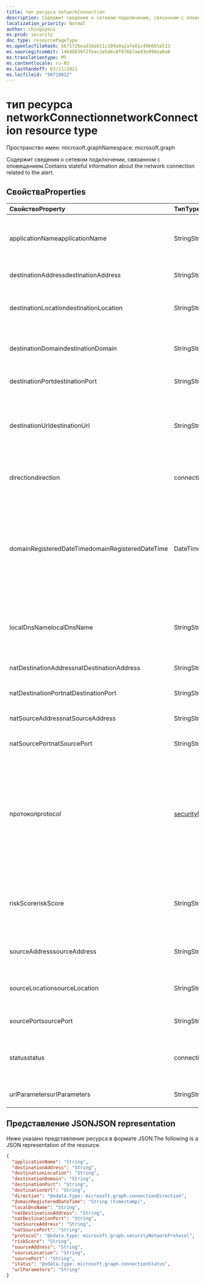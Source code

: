 ```yaml
---
title: тип ресурса networkConnection
description: Содержит сведения о сетевом подключении, связанном с оповещением.
localization_priority: Normal
author: chinguyen1
ms.prod: security
doc_type: resourcePageType
ms.openlocfilehash: 5671726ead3da811c109a9a2afe01c49b665e513
ms.sourcegitcommit: 14648839f2feac2e5d6c8f876b7ae43e996ea6a0
ms.translationtype: MT
ms.contentlocale: ru-RU
ms.lasthandoff: 03/11/2021
ms.locfileid: "50719012"
---
```

# <a name="networkconnection-resource-type"></a><span data-ttu-id="9c367-103">тип ресурса networkConnection</span><span class="sxs-lookup"><span data-stu-id="9c367-103">networkConnection resource type</span></span>

<span data-ttu-id="9c367-104">Пространство имен: microsoft.graph</span><span class="sxs-lookup"><span data-stu-id="9c367-104">Namespace: microsoft.graph</span></span>

<span data-ttu-id="9c367-105">Содержит сведения о сетевом подключении, связанном с оповещением.</span><span class="sxs-lookup"><span data-stu-id="9c367-105">Contains stateful information about the network connection related to the alert.</span></span>

## <a name="properties"></a><span data-ttu-id="9c367-106">Свойства</span><span class="sxs-lookup"><span data-stu-id="9c367-106">Properties</span></span>

| <span data-ttu-id="9c367-107">Свойство</span><span class="sxs-lookup"><span data-stu-id="9c367-107">Property</span></span>   | <span data-ttu-id="9c367-108">Тип</span><span class="sxs-lookup"><span data-stu-id="9c367-108">Type</span></span>|<span data-ttu-id="9c367-109">Описание</span><span class="sxs-lookup"><span data-stu-id="9c367-109">Description</span></span>|
|:---------------|:--------|:----------|
|<span data-ttu-id="9c367-110">applicationName</span><span class="sxs-lookup"><span data-stu-id="9c367-110">applicationName</span></span>|<span data-ttu-id="9c367-111">String</span><span class="sxs-lookup"><span data-stu-id="9c367-111">String</span></span>|<span data-ttu-id="9c367-112">Имя приложения, управляющего сетевым подключением (например, Facebook или SMTP).</span><span class="sxs-lookup"><span data-stu-id="9c367-112">Name of the application managing the network connection (for example, Facebook or SMTP).</span></span>|
|<span data-ttu-id="9c367-113">destinationAddress</span><span class="sxs-lookup"><span data-stu-id="9c367-113">destinationAddress</span></span>|<span data-ttu-id="9c367-114">String</span><span class="sxs-lookup"><span data-stu-id="9c367-114">String</span></span>|<span data-ttu-id="9c367-115">IP-адрес назначения (сетевого подключения).</span><span class="sxs-lookup"><span data-stu-id="9c367-115">Destination IP address (of the network connection).</span></span>|
|<span data-ttu-id="9c367-116">destinationLocation</span><span class="sxs-lookup"><span data-stu-id="9c367-116">destinationLocation</span></span>|<span data-ttu-id="9c367-117">String</span><span class="sxs-lookup"><span data-stu-id="9c367-117">String</span></span>|<span data-ttu-id="9c367-118">Расположение (сопоставление IP-адресов), связанное с назначением сетевого подключения.</span><span class="sxs-lookup"><span data-stu-id="9c367-118">Location (by IP address mapping) associated with the destination of a network connection.</span></span>|
|<span data-ttu-id="9c367-119">destinationDomain</span><span class="sxs-lookup"><span data-stu-id="9c367-119">destinationDomain</span></span>|<span data-ttu-id="9c367-120">String</span><span class="sxs-lookup"><span data-stu-id="9c367-120">String</span></span>|<span data-ttu-id="9c367-121">Часть домена назначения URL-адреса.</span><span class="sxs-lookup"><span data-stu-id="9c367-121">Destination domain portion of the destination URL.</span></span> <span data-ttu-id="9c367-122">(например, "www.contoso.com").</span><span class="sxs-lookup"><span data-stu-id="9c367-122">(for example 'www.contoso.com').</span></span>|
|<span data-ttu-id="9c367-123">destinationPort</span><span class="sxs-lookup"><span data-stu-id="9c367-123">destinationPort</span></span>|<span data-ttu-id="9c367-124">String</span><span class="sxs-lookup"><span data-stu-id="9c367-124">String</span></span>|<span data-ttu-id="9c367-125">Порт назначения (сетевого подключения).</span><span class="sxs-lookup"><span data-stu-id="9c367-125">Destination port (of the network connection).</span></span>|
|<span data-ttu-id="9c367-126">destinationUrl</span><span class="sxs-lookup"><span data-stu-id="9c367-126">destinationUrl</span></span>|<span data-ttu-id="9c367-127">String</span><span class="sxs-lookup"><span data-stu-id="9c367-127">String</span></span>|<span data-ttu-id="9c367-128">Строка URL-адрес/строка URI сетевого подключения без учета параметров.</span><span class="sxs-lookup"><span data-stu-id="9c367-128">Network connection URL/URI string - excluding parameters.</span></span> <span data-ttu-id="9c367-129">(например, www.contoso.com/products/default.html')</span><span class="sxs-lookup"><span data-stu-id="9c367-129">(for example 'www.contoso.com/products/default.html')</span></span>|
|<span data-ttu-id="9c367-130">direction</span><span class="sxs-lookup"><span data-stu-id="9c367-130">direction</span></span>|<span data-ttu-id="9c367-131">connectionDirection</span><span class="sxs-lookup"><span data-stu-id="9c367-131">connectionDirection</span></span>|<span data-ttu-id="9c367-132">Направление сетевого подключения.</span><span class="sxs-lookup"><span data-stu-id="9c367-132">Network connection direction.</span></span> <span data-ttu-id="9c367-133">Возможные значения: `unknown`, `inbound`, `outbound`.</span><span class="sxs-lookup"><span data-stu-id="9c367-133">Possible values are: `unknown`, `inbound`, `outbound`.</span></span>|
|<span data-ttu-id="9c367-134">domainRegisteredDateTime</span><span class="sxs-lookup"><span data-stu-id="9c367-134">domainRegisteredDateTime</span></span>|<span data-ttu-id="9c367-135">DateTimeOffset</span><span class="sxs-lookup"><span data-stu-id="9c367-135">DateTimeOffset</span></span>|<span data-ttu-id="9c367-136">Дата регистрации домена назначения.</span><span class="sxs-lookup"><span data-stu-id="9c367-136">Date when the destination domain was registered.</span></span> <span data-ttu-id="9c367-137">Тип Timestamp представляет сведения о времени и дате с использованием формата ISO 8601 (всегда применяется формат UTC).</span><span class="sxs-lookup"><span data-stu-id="9c367-137">The Timestamp type represents date and time information using ISO 8601 format and is always in UTC time.</span></span> <span data-ttu-id="9c367-138">Например, значение полуночи 1 января 2014 г. в формате UTC: `2014-01-01T00:00:00Z`.</span><span class="sxs-lookup"><span data-stu-id="9c367-138">For example, midnight UTC on Jan 1, 2014 is `2014-01-01T00:00:00Z`</span></span>|
|<span data-ttu-id="9c367-139">localDnsName</span><span class="sxs-lookup"><span data-stu-id="9c367-139">localDnsName</span></span>|<span data-ttu-id="9c367-140">String</span><span class="sxs-lookup"><span data-stu-id="9c367-140">String</span></span>|<span data-ttu-id="9c367-141">Локальное разрешение имен DNS, как оно отображается в локальном DNS-кэше хоста (например, в случае, если файл "хост" был подделан).</span><span class="sxs-lookup"><span data-stu-id="9c367-141">The local DNS name resolution as it appears in the host's local DNS cache (for example, in case the 'hosts' file was tampered with).</span></span>|
|<span data-ttu-id="9c367-142">natDestinationAddress</span><span class="sxs-lookup"><span data-stu-id="9c367-142">natDestinationAddress</span></span>|<span data-ttu-id="9c367-143">String</span><span class="sxs-lookup"><span data-stu-id="9c367-143">String</span></span>|<span data-ttu-id="9c367-144">IP-адрес назначения перевода сетевого адреса.</span><span class="sxs-lookup"><span data-stu-id="9c367-144">Network Address Translation destination IP address.</span></span>|
|<span data-ttu-id="9c367-145">natDestinationPort</span><span class="sxs-lookup"><span data-stu-id="9c367-145">natDestinationPort</span></span>|<span data-ttu-id="9c367-146">String</span><span class="sxs-lookup"><span data-stu-id="9c367-146">String</span></span>|<span data-ttu-id="9c367-147">Порт назначения перевода сетевых адресов.</span><span class="sxs-lookup"><span data-stu-id="9c367-147">Network Address Translation destination port.</span></span>|
|<span data-ttu-id="9c367-148">natSourceAddress</span><span class="sxs-lookup"><span data-stu-id="9c367-148">natSourceAddress</span></span>|<span data-ttu-id="9c367-149">String</span><span class="sxs-lookup"><span data-stu-id="9c367-149">String</span></span>|<span data-ttu-id="9c367-150">IP-адрес источника перевода сетевого адреса.</span><span class="sxs-lookup"><span data-stu-id="9c367-150">Network Address Translation source IP address.</span></span>|
|<span data-ttu-id="9c367-151">natSourcePort</span><span class="sxs-lookup"><span data-stu-id="9c367-151">natSourcePort</span></span>|<span data-ttu-id="9c367-152">String</span><span class="sxs-lookup"><span data-stu-id="9c367-152">String</span></span>|<span data-ttu-id="9c367-153">Порт источника перевода сетевых адресов.</span><span class="sxs-lookup"><span data-stu-id="9c367-153">Network Address Translation source port.</span></span>|
|<span data-ttu-id="9c367-154">протокол</span><span class="sxs-lookup"><span data-stu-id="9c367-154">protocol</span></span>|[<span data-ttu-id="9c367-155">securityNetworkProtocol</span><span class="sxs-lookup"><span data-stu-id="9c367-155">securityNetworkProtocol</span></span>](securitynetworkprotocol.md)|<span data-ttu-id="9c367-156">Сетевой протокол.</span><span class="sxs-lookup"><span data-stu-id="9c367-156">Network protocol.</span></span> <span data-ttu-id="9c367-157">Возможные значения: `unknown` `ip` , , `icmp` `igmp` `ggp` `ipv4` `tcp` `pup` `udp` `idp` `ipv6` `ipv6RoutingHeader` , `ipv6FragmentHeader` `ipSecEncapsulatingSecurityPayload` `ipSecAuthenticationHeader` `icmpV6` `ipv6NoNextHeader` `ipv6DestinationOptions` `nd` `raw` `ipx` `spx` `spxII` .</span><span class="sxs-lookup"><span data-stu-id="9c367-157">Possible values are: `unknown`, `ip`, `icmp`, `igmp`, `ggp`, `ipv4`, `tcp`, `pup`, `udp`, `idp`, `ipv6`, `ipv6RoutingHeader`, `ipv6FragmentHeader`, `ipSecEncapsulatingSecurityPayload`, `ipSecAuthenticationHeader`, `icmpV6`, `ipv6NoNextHeader`, `ipv6DestinationOptions`, `nd`, `raw`, `ipx`, `spx`, `spxII`.</span></span>|
|<span data-ttu-id="9c367-158">riskScore</span><span class="sxs-lookup"><span data-stu-id="9c367-158">riskScore</span></span>|<span data-ttu-id="9c367-159">String</span><span class="sxs-lookup"><span data-stu-id="9c367-159">String</span></span>|<span data-ttu-id="9c367-160">Оценка риска сетевого подключения поставщика сгенерирована и рассчитана.</span><span class="sxs-lookup"><span data-stu-id="9c367-160">Provider generated/calculated risk score of the network connection.</span></span> <span data-ttu-id="9c367-161">Рекомендуемый диапазон значений 0-1, который приравнивается к проценту.</span><span class="sxs-lookup"><span data-stu-id="9c367-161">Recommended value range of 0-1, which equates to a percentage.</span></span>|
|<span data-ttu-id="9c367-162">sourceAddress</span><span class="sxs-lookup"><span data-stu-id="9c367-162">sourceAddress</span></span>|<span data-ttu-id="9c367-163">String</span><span class="sxs-lookup"><span data-stu-id="9c367-163">String</span></span>|<span data-ttu-id="9c367-164">IP-адрес источника (то есть происхождения) (сетевого подключения).</span><span class="sxs-lookup"><span data-stu-id="9c367-164">Source (i.e. origin) IP address (of the network connection).</span></span>|
|<span data-ttu-id="9c367-165">sourceLocation</span><span class="sxs-lookup"><span data-stu-id="9c367-165">sourceLocation</span></span>|<span data-ttu-id="9c367-166">String</span><span class="sxs-lookup"><span data-stu-id="9c367-166">String</span></span>|<span data-ttu-id="9c367-167">Расположение (по сопоставлению IP-адресов), связанное с источником сетевого подключения.</span><span class="sxs-lookup"><span data-stu-id="9c367-167">Location (by IP address mapping) associated with the source of a network connection.</span></span>|
|<span data-ttu-id="9c367-168">sourcePort</span><span class="sxs-lookup"><span data-stu-id="9c367-168">sourcePort</span></span>|<span data-ttu-id="9c367-169">String</span><span class="sxs-lookup"><span data-stu-id="9c367-169">String</span></span>|<span data-ttu-id="9c367-170">Ip-порт source (то есть происхождение) (сетевого подключения).</span><span class="sxs-lookup"><span data-stu-id="9c367-170">Source (i.e. origin) IP port (of the network connection).</span></span>|
|<span data-ttu-id="9c367-171">status</span><span class="sxs-lookup"><span data-stu-id="9c367-171">status</span></span>|<span data-ttu-id="9c367-172">connectionStatus</span><span class="sxs-lookup"><span data-stu-id="9c367-172">connectionStatus</span></span>|<span data-ttu-id="9c367-173">Состояние сетевого подключения.</span><span class="sxs-lookup"><span data-stu-id="9c367-173">Network connection status.</span></span> <span data-ttu-id="9c367-174">Возможные значения: `unknown`, `attempted`, `succeeded`, `blocked`, `failed`.</span><span class="sxs-lookup"><span data-stu-id="9c367-174">Possible values are: `unknown`, `attempted`, `succeeded`, `blocked`, `failed`.</span></span>|
|<span data-ttu-id="9c367-175">urlParameters</span><span class="sxs-lookup"><span data-stu-id="9c367-175">urlParameters</span></span>|<span data-ttu-id="9c367-176">String</span><span class="sxs-lookup"><span data-stu-id="9c367-176">String</span></span>|<span data-ttu-id="9c367-177">Параметры (суффикс) URL-адреса назначения.</span><span class="sxs-lookup"><span data-stu-id="9c367-177">Parameters (suffix) of the destination URL.</span></span>|

## <a name="json-representation"></a><span data-ttu-id="9c367-178">Представление JSON</span><span class="sxs-lookup"><span data-stu-id="9c367-178">JSON representation</span></span>

<span data-ttu-id="9c367-179">Ниже указано представление ресурса в формате JSON.</span><span class="sxs-lookup"><span data-stu-id="9c367-179">The following is a JSON representation of the resource.</span></span>

<!-- {
  "blockType": "resource",
  "optionalProperties": [

  ],
  "@odata.type": "microsoft.graph.networkConnection"
}-->

```json
{
  "applicationName": "String",
  "destinationAddress": "String",
  "destinationLocation": "String",
  "destinationDomain": "String",
  "destinationPort": "String",
  "destinationUrl": "String",
  "direction": "@odata.type: microsoft.graph.connectionDirection",
  "domainRegisteredDateTime": "String (timestamp)",
  "localDnsName": "String",
  "natDestinationAddress": "String",
  "natDestinationPort": "String",
  "natSourceAddress": "String",
  "natSourcePort": "String",
  "protocol": "@odata.type: microsoft.graph.securityNetworkProtocol",
  "riskScore": "String",
  "sourceAddress": "String",
  "sourceLocation": "String",
  "sourcePort": "String",
  "status": "@odata.type: microsoft.graph.connectionStatus",
  "urlParameters": "String"
}

```

<!-- uuid: 8fcb5dbc-d5aa-4681-8e31-b001d5168d79
2015-10-25 14:57:30 UTC -->
<!-- {
  "type": "#page.annotation",
  "description": "networkConnection resource",
  "keywords": "",
  "section": "documentation",
  "tocPath": ""
}-->

